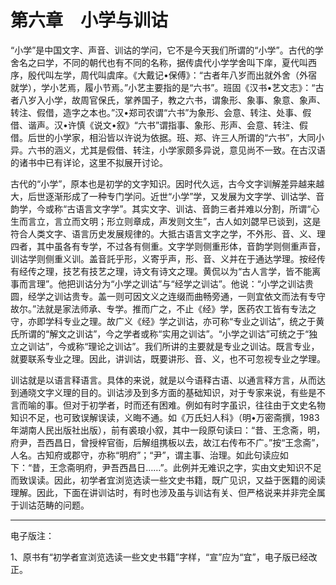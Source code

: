 # 第六章　小学与训诂

“小学”是中国文字、声音、训诂的学问，它不是今天我们所谓的“小学”。古代的学舍名之曰学，不同的朝代也有不同的名称，据传虞代小学学舍叫下庠，夏代叫西序，殷代叫左学，周代叫虞庠。《大戴记•保傅》：“古者年八岁而出就外舍（外宿就学），学小艺焉，履小节焉。”小艺主要指的是“六书”。班固《汉书•艺文志》：“古者八岁入小学，故周官保氏，掌养国子，教之六书，谓象形、象事、象意、象声、转注、假借，造字之本也。”汉•郑司农谓“六书”为象形、会意、转注、处事、假借、谐声。汉•许慎《说文•叙》“六书”谓指事、象形、形声、会意、转注、假借。后世的小学家，相沿皆以许说为依据。班、郑、许三人所谓的“六书”，大同小异。六书的涵义，尤其是假借、转注，小学家颇多异说，意见尚不一致。在古汉语的诸书中已有详论，这里不拟展开讨论。

古代的“小学”，原本也是初学的文字知识。因时代久远，古今文字训解差异越来越大，后世逐渐形成了一种专门学问。近世“小学”学，又发展为文字学、训诂学、音韵学，今或称“古语言文字学”。其实文字、训诂、音韵三者并难以分割，所谓“心生而言立，言立而文明；形立则章成，声发则文生”，古人如刘勰早已谈到，这是符合人类文字、语言历史发展规律的。大抵古语言文字之学，不外形、音、义、理四者，其中虽各有专学，不过各有侧重。文字学则侧重形体，音韵学则侧重声音，训诂学则侧重义训。盖音託乎形，义寄乎声，形、音、义并在于通达学理。按经传有经传之理，技艺有技艺之理，诗文有诗文之理。黄侃以为“古人言学，皆不能离事而言理”。他把训诂分为“小学之训诂”与“经学之训诂”。他说：“小学之训诂贵圆，经学之训诂贵专。盖一则可因文义之连缀而曲畅旁通，一则宜依文而法有专守故尔。”法就是家法师承、专学。推而广之，不止《经》学，医药农工皆有专法之守，亦即学科专业之理。故广义《经》学之训诂，亦可称“专业之训诂”，统之于黄氏所谓的“解文之训诂”，今之学者或称“实用之训诂”。“小学之训诂”可统之于“独立之训诂”，今或称“理论之训诂”。我们所讲的主要就是专业之训诂。既言专业，就要联系专业之理。因此，讲训诂，既要讲形、音、义，也不可忽视专业之学理。

训诂就是以语言释语言。具体的来说，就是以今语释古语、以通言释方言，从而达到通晓文字义理的目的。训诂涉及到多方面的基础知识，对于专家来说，有些是不言而喻的事。但对于初学者，时而还有困难。例如有时字虽识，往往由于文史名物知识不足，也可致误解误读，义晦不通。如《万氏妇人科》（明•万密斋撰，1983年湖南人民出版社出版），前有裘琅小叙，其中一段原句读曰：“昔、王念斋，明，府尹，吾西昌日，曾授梓官衙，后解组携板以去，故江右传布不广。”按“王念斋”，人名。古知府或郡守，亦称“明府”；“尹”，谓主事、治理。如此句读应如下：“昔，王念斋明府，尹吾西昌日……”。此例并无难识之字，实由文史知识不足而致误读。因此，初学者宜浏览选读一些文史书籍，既广见识，又益于医籍的阅读理解。因此，下面在讲训诂时，有时也涉及虽与训诂有关、但严格说来并非完全属于训诂范畴的问题。

------

电子版注：

1、原书有“初学者宣浏览选读一些文史书籍”字样，“宣”应为“宜”，电子版已经改正。
